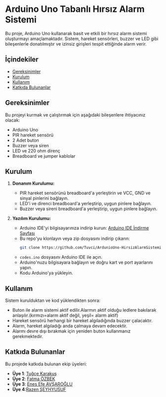 # Arduino Uno Tabanlı Hırsız Alarm Sistemi

Bu proje, Arduino Uno kullanarak basit ve etkili bir hırsız alarm sistemi oluşturmayı amaçlamaktadır. Sistem, hareket sensörleri, buzzer ve LED gibi bileşenlerle donatılmıştır ve izinsiz girişleri tespit ettiğinde alarm verir.

## İçindekiler
- [Gereksinimler](#gereksinimler)
- [Kurulum](#kurulum)
- [Kullanım](#kullanım)
- [Katkıda Bulunanlar](#katkıda-bulunanlar)

## Gereksinimler
Bu projeyi kurmak ve çalıştırmak için aşağıdaki bileşenlere ihtiyacınız olacak:
- Arduino Uno
- PIR hareket sensörü
- 2 Adet buton
- Buzzer veya siren
- LED ve 220 ohm direnç
- Breadboard ve jumper kablolar

## Kurulum
1. **Donanım Kurulumu:**
   - PIR hareket sensörünü breadboard'a yerleştirin ve VCC, GND ve sinyal pinlerini bağlayın.
   - LED'i ve direnci breadboard'a yerleştirip, uygun pinlere bağlayın.
   - Buzzer veya sireni breadboard'a yerleştirip, uygun pinlere bağlayın.

2. **Yazılım Kurulumu:**
   - Arduino IDE'yi bilgisayarınıza indirip kurun: [Arduino IDE İndirme Sayfası](https://www.arduino.cc/en/software)
   - Bu repo'yu klonlayın veya zip dosyasını indirip çıkarın:
     ```sh
     git clone https://github.com/Tuvci/ArdunioUno-HirsizAlarmSistemi.git
     ```
   - `codes.ino` dosyasını Arduino IDE ile açın.
   - Arduino'nuzu bilgisayara bağlayın ve doğru kart ve port ayarlarını yapın.
   - Kodu Arduino'ya yükleyin.

## Kullanım
Sistem kurulduktan ve kod yüklendikten sonra:
- Buton ile alarm sistemi aktif edilir.Alarmın aktif olduğu ledlere bakılarak anlaşılır.(kırmızı=alarm aktif değil, yeşil= alarm aktif)
- Hareket sensörü herhangi bir hareket algıladığında buzzer çalacaktır.
- Alarm, hareket algıladığı anda çalmaya devam edecektir.
- Alarmı devre dışı bırakmak için yeniden buton kullanmanız gerekmektedir.

## Katkıda Bulunanlar

Bu projede katkıda bulunan ekip üyeleri:

- **Üye 1**: [Tuğçe Karakuş](https://github.com/tugcekarakuss) 
- **Üye 2**: [Fatma ÖZBEK](https://github.com/FATMAOZBEK) 
- **Üye 3**: [Enes Efe AVŞAROĞLU](https://github.com/MaSCaR50)
- **Üye 4**:[Razen ŞEYHYUSUF](https://github.com/Razen20sh)


